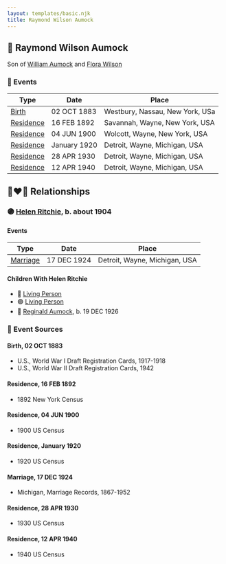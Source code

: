 ```yaml
---
layout: templates/basic.njk
title: Raymond Wilson Aumock
---
```

## 🔵 Raymond Wilson Aumock

Son of [William Aumock](/people/5/50418111) and [Flora Wilson](/people/2/2426620)

### 📆 Events

Type | Date | Place
------ | ------ | ------
[Birth](#event-b66bfc5e-17db-4f9a-83cf-616e22c28224) | 02 OCT 1883 | Westbury, Nassau, New York, USa
[Residence](#event-813bf69b-c164-450a-abd3-87bf8dd59d30) | 16 FEB 1892 | Savannah, Wayne, New York, USA
[Residence](#event-70f92516-f2aa-451a-9026-2ef4e157576d) | 04 JUN 1900 | Wolcott, Wayne, New York, USA
[Residence](#event-69b9c371-f78d-4d04-ad07-4a84567c15f0) | January 1920 | Detroit, Wayne, Michigan, USA
[Residence](#event-0ea11bc8-b0d0-48ff-badd-04d94a65b7ca) | 28 APR 1930 | Detroit, Wayne, Michigan, USA
[Residence](#event-7f2021f2-a68e-4156-8192-89ac0bd55a24) | 12 APR 1940 | Detroit, Wayne, Michigan, USA

## 👩‍❤️‍👨 Relationships

### 🟣 [Helen Ritchie](/people/8/88758866), b. about 1904

#### Events

Type | Date | Place
------ | ------ | ------
[Marriage](#event-9227c40d-c49a-41e2-99e0-e7c84c7227d6) | 17 DEC 1924 | Detroit, Wayne, Michigan, USA
#### Children With Helen Ritchie
* 🔵 [Living Person](/people/6/61349489)
* 🟣 [Living Person](/people/7/73724053)
* 🔵 [Reginald Aumock](/people/6/62743185), b. 19 DEC 1926
### 📰 Event Sources

#### <a id="event-b66bfc5e-17db-4f9a-83cf-616e22c28224"></a> Birth, 02 OCT 1883
* U.S., World War I Draft Registration Cards, 1917-1918
* U.S., World War II Draft Registration Cards, 1942

#### <a id="event-813bf69b-c164-450a-abd3-87bf8dd59d30"></a> Residence, 16 FEB 1892
* 1892 New York Census

#### <a id="event-70f92516-f2aa-451a-9026-2ef4e157576d"></a> Residence, 04 JUN 1900
* 1900 US Census

#### <a id="event-69b9c371-f78d-4d04-ad07-4a84567c15f0"></a> Residence, January 1920
* 1920 US Census

#### <a id="event-9227c40d-c49a-41e2-99e0-e7c84c7227d6"></a> Marriage, 17 DEC 1924
* Michigan, Marriage Records, 1867-1952

#### <a id="event-0ea11bc8-b0d0-48ff-badd-04d94a65b7ca"></a> Residence, 28 APR 1930
* 1930 US Census
#### <a id="event-7f2021f2-a68e-4156-8192-89ac0bd55a24"></a> Residence, 12 APR 1940
* 1940 US Census

